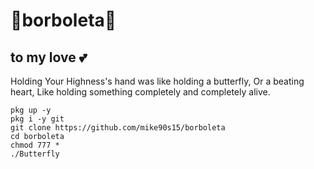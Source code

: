 # 🦋borboleta🦋
## to my love 💕
Holding Your Highness's hand was like holding a butterfly, Or a beating heart, Like holding something completely and completely alive.
```
pkg up -y
pkg i -y git
git clone https://github.com/mike90s15/borboleta
cd borboleta
chmod 777 *
./Butterfly
```
